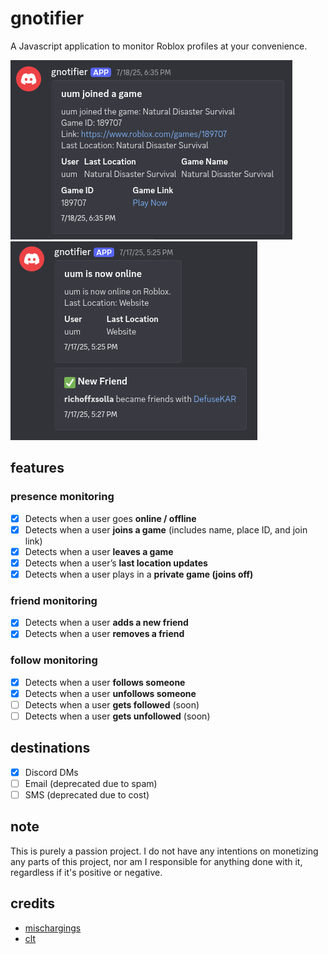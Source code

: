 # gnotifier
A Javascript application to monitor Roblox profiles at your convenience.

![Someone joining a game](demo/2.png)
![Someone joining a game](demo/3.png)

## features
<!-- <details> -->
  <!-- <summary>presence monitoring</summary> -->
  ### presence monitoring
  - [x] Detects when a user goes **online / offline**
  - [x] Detects when a user **joins a game** (includes name, place ID, and join link)
  - [x] Detects when a user **leaves a game**
  - [x] Detects when a user’s **last location updates**
  - [x] Detects when a user plays in a **private game (joins off)**
<!-- </details> -->
<!-- <details> -->
  <!-- <summary>friend monitoring</summary> -->
  ### friend monitoring
  - [x] Detects when a user **adds a new friend**
  - [x] Detects when a user **removes a friend**
<!-- </details> -->
<!-- <details> -->
  <!-- <summary>follow monitoring</summary> -->
  ### follow monitoring
  - [x] Detects when a user **follows someone**
  - [x] Detects when a user **unfollows someone**
  - [ ] Detects when a user **gets followed** (soon)
  - [ ] Detects when a user **gets unfollowed** (soon)
<!-- </details> -->

## destinations
- [x] Discord DMs
- [ ] Email (deprecated due to spam)
- [ ] SMS (deprecated due to cost)

## note
This is purely a passion project. I do not have any intentions on monetizing any parts of this project, nor am I responsible for anything done with it, regardless if it's positive or negative.

## credits
* [mischargings](https://github.com/mischargings)
* [clt](https://github.com/ragebaiting)

